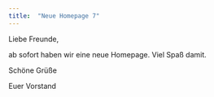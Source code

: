 ```yaml
---
title:  "Neue Homepage 7"
---
```


Liebe Freunde,

ab sofort haben wir eine neue Homepage.
Viel Spaß damit.


Schöne Grüße

Euer Vorstand